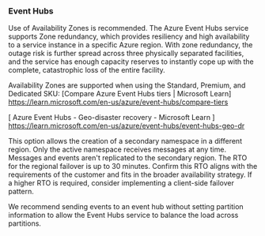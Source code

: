 ### Event Hubs
Use of Availability Zones is recommended. The Azure Event Hubs service supports Zone redundancy, which provides resiliency and high availability to a service instance in a specific Azure region. With zone redundancy, the outage risk is further spread across three physically separated facilities, and the service has enough capacity reserves to instantly cope up with the complete, catastrophic loss of the entire facility. 

Availability Zones are supported when using the Standard, Premium, and Dedicated SKU: [Compare Azure Event Hubs tiers | Microsoft Learn] https://learn.microsoft.com/en-us/azure/event-hubs/compare-tiers

[ Azure Event Hubs - Geo-disaster recovery - Microsoft Learn ] https://learn.microsoft.com/en-us/azure/event-hubs/event-hubs-geo-dr

This option allows the creation of a secondary namespace in a different region. Only the active namespace receives messages at any time. Messages and events aren't replicated to the secondary region. The RTO for the regional failover is up to 30 minutes. Confirm this RTO aligns with the requirements of the customer and fits in the broader availability strategy. If a higher RTO is required, consider implementing a client-side failover pattern.

We recommend sending events to an event hub without setting partition information to allow the Event Hubs service to balance the load across partitions.

